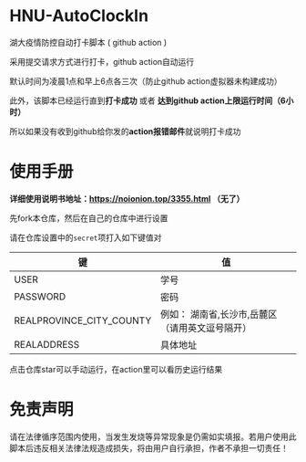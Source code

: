 # HNU-AutoClockIn

湖大疫情防控自动打卡脚本 ( github action )

采用提交请求方式进行打卡，github action自动运行

默认时间为凌晨1点和早上6点各三次（防止github action虚拟器未构建成功）

此外，该脚本已经运行直到**打卡成功** 或者 **达到github action上限运行时间（6小时）**

所以如果没有收到github给你发的**action报错邮件**就说明打卡成功

# 使用手册

**详细使用说明书地址：https://noionion.top/3355.html （无了）**

先fork本仓库，然后在自己的仓库中进行设置

请在仓库设置中的`secret`项打入如下键值对

| 键                       | 值                                              |
| ------------------------ | ----------------------------------------------- |
| USER                     | 学号                                            |
| PASSWORD                 | 密码                                            |
| REALPROVINCE_CITY_COUNTY | 例如： 湖南省,长沙市,岳麓区（请用英文逗号隔开） |
| REALADDRESS              | 具体地址                                        |

点击仓库star可以手动运行，在action里可以看历史运行结果

# 免责声明

请在法律循序范围内使用，当发生发烧等异常现象是仍需如实填报。若用户使用此脚本后违反相关法律法规造成损失，将由用户自行承担，作者不承担一切责任！

